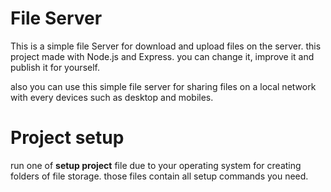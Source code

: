 # File Server
This is a simple file Server for download and upload files on the server. this project made with Node.js and Express. you can change it, improve it and publish it for yourself.

also you can use this simple file server for sharing files on a local network with every devices such as desktop and mobiles.

# Project setup
run one of <b>setup project</b> file due to your operating system for creating folders of file storage. those files contain all setup commands you need.
